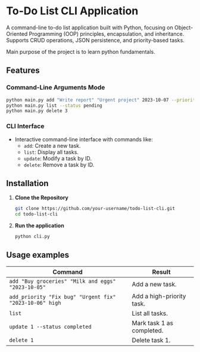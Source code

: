 # To-Do List CLI Application

A command-line to-do list application built with Python, focusing on Object-Oriented Programming (OOP) principles, encapsulation, and inheritance. Supports CRUD operations, JSON persistence, and priority-based tasks.

Main purpose of the project is to learn python fundamentals.

## Features

### **Command-Line Arguments Mode**

```bash
python main.py add "Write report" "Urgent project" 2023-10-07 --priority high
python main.py list --status pending
python main.py delete 3
```

### **CLI Interface**

- Interactive command-line interface with commands like:
  - `add`: Create a new task.
  - `list`: Display all tasks.
  - `update`: Modify a task by ID.
  - `delete`: Remove a task by ID.

## Installation

1. **Clone the Repository**

   ```bash
   git clone https://github.com/your-username/todo-list-cli.git
   cd todo-list-cli
   ```

2. **Run the application**

   ```bash
   python cli.py
   ```

## Usage examples

| Command                                                 | Result                    |
| ------------------------------------------------------- | ------------------------- |
| `add "Buy groceries" "Milk and eggs" "2023-10-05"`      | Add a new task.           |
| `add_priority "Fix bug" "Urgent fix" "2023-10-06" high` | Add a high-priority task. |
| `list`                                                  | List all tasks.           |
| `update 1 --status completed`                           | Mark task 1 as completed. |
| `delete 1`                                              | Delete task 1.            |
